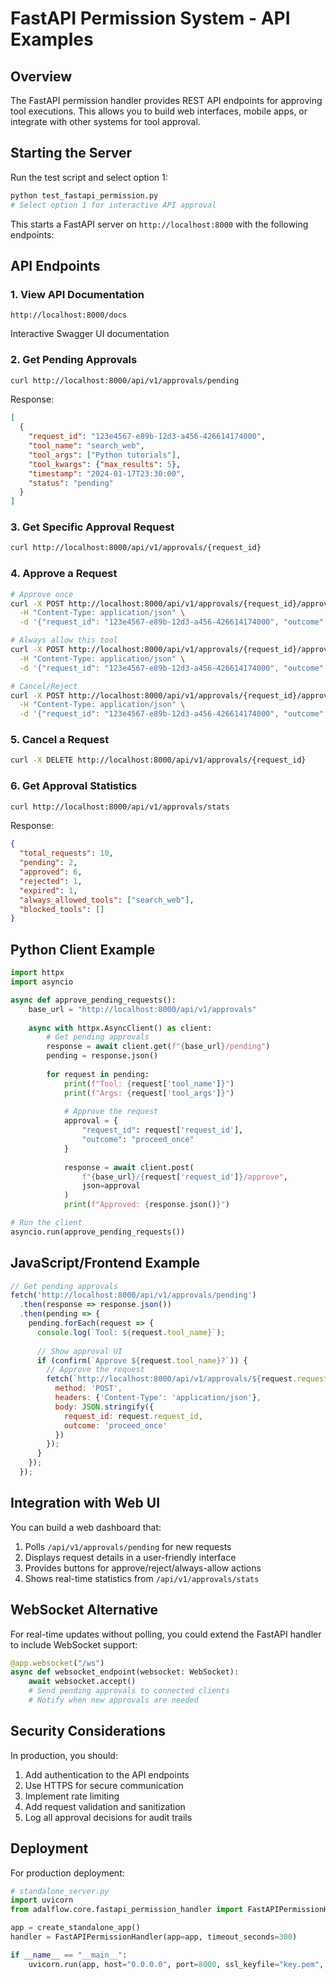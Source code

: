 # FastAPI Permission System - API Examples

## Overview

The FastAPI permission handler provides REST API endpoints for approving tool executions. This allows you to build web interfaces, mobile apps, or integrate with other systems for tool approval.

## Starting the Server

Run the test script and select option 1:
```bash
python test_fastapi_permission.py
# Select option 1 for interactive API approval
```

This starts a FastAPI server on `http://localhost:8000` with the following endpoints:

## API Endpoints

### 1. View API Documentation
```
http://localhost:8000/docs
```
Interactive Swagger UI documentation

### 2. Get Pending Approvals
```bash
curl http://localhost:8000/api/v1/approvals/pending
```

Response:
```json
[
  {
    "request_id": "123e4567-e89b-12d3-a456-426614174000",
    "tool_name": "search_web",
    "tool_args": ["Python tutorials"],
    "tool_kwargs": {"max_results": 5},
    "timestamp": "2024-01-17T23:30:00",
    "status": "pending"
  }
]
```

### 3. Get Specific Approval Request
```bash
curl http://localhost:8000/api/v1/approvals/{request_id}
```

### 4. Approve a Request
```bash
# Approve once
curl -X POST http://localhost:8000/api/v1/approvals/{request_id}/approve \
  -H "Content-Type: application/json" \
  -d '{"request_id": "123e4567-e89b-12d3-a456-426614174000", "outcome": "proceed_once"}'

# Always allow this tool
curl -X POST http://localhost:8000/api/v1/approvals/{request_id}/approve \
  -H "Content-Type: application/json" \
  -d '{"request_id": "123e4567-e89b-12d3-a456-426614174000", "outcome": "proceed_always"}'

# Cancel/Reject
curl -X POST http://localhost:8000/api/v1/approvals/{request_id}/approve \
  -H "Content-Type: application/json" \
  -d '{"request_id": "123e4567-e89b-12d3-a456-426614174000", "outcome": "cancel"}'
```

### 5. Cancel a Request
```bash
curl -X DELETE http://localhost:8000/api/v1/approvals/{request_id}
```

### 6. Get Approval Statistics
```bash
curl http://localhost:8000/api/v1/approvals/stats
```

Response:
```json
{
  "total_requests": 10,
  "pending": 2,
  "approved": 6,
  "rejected": 1,
  "expired": 1,
  "always_allowed_tools": ["search_web"],
  "blocked_tools": []
}
```

## Python Client Example

```python
import httpx
import asyncio

async def approve_pending_requests():
    base_url = "http://localhost:8000/api/v1/approvals"
    
    async with httpx.AsyncClient() as client:
        # Get pending approvals
        response = await client.get(f"{base_url}/pending")
        pending = response.json()
        
        for request in pending:
            print(f"Tool: {request['tool_name']}")
            print(f"Args: {request['tool_args']}")
            
            # Approve the request
            approval = {
                "request_id": request['request_id'],
                "outcome": "proceed_once"
            }
            
            response = await client.post(
                f"{base_url}/{request['request_id']}/approve",
                json=approval
            )
            print(f"Approved: {response.json()}")

# Run the client
asyncio.run(approve_pending_requests())
```

## JavaScript/Frontend Example

```javascript
// Get pending approvals
fetch('http://localhost:8000/api/v1/approvals/pending')
  .then(response => response.json())
  .then(pending => {
    pending.forEach(request => {
      console.log(`Tool: ${request.tool_name}`);
      
      // Show approval UI
      if (confirm(`Approve ${request.tool_name}?`)) {
        // Approve the request
        fetch(`http://localhost:8000/api/v1/approvals/${request.request_id}/approve`, {
          method: 'POST',
          headers: {'Content-Type': 'application/json'},
          body: JSON.stringify({
            request_id: request.request_id,
            outcome: 'proceed_once'
          })
        });
      }
    });
  });
```

## Integration with Web UI

You can build a web dashboard that:

1. Polls `/api/v1/approvals/pending` for new requests
2. Displays request details in a user-friendly interface
3. Provides buttons for approve/reject/always-allow actions
4. Shows real-time statistics from `/api/v1/approvals/stats`

## WebSocket Alternative

For real-time updates without polling, you could extend the FastAPI handler to include WebSocket support:

```python
@app.websocket("/ws")
async def websocket_endpoint(websocket: WebSocket):
    await websocket.accept()
    # Send pending approvals to connected clients
    # Notify when new approvals are needed
```

## Security Considerations

In production, you should:

1. Add authentication to the API endpoints
2. Use HTTPS for secure communication
3. Implement rate limiting
4. Add request validation and sanitization
5. Log all approval decisions for audit trails

## Deployment

For production deployment:

```python
# standalone_server.py
import uvicorn
from adalflow.core.fastapi_permission_handler import FastAPIPermissionHandler, create_standalone_app

app = create_standalone_app()
handler = FastAPIPermissionHandler(app=app, timeout_seconds=300)

if __name__ == "__main__":
    uvicorn.run(app, host="0.0.0.0", port=8000, ssl_keyfile="key.pem", ssl_certfile="cert.pem")
```